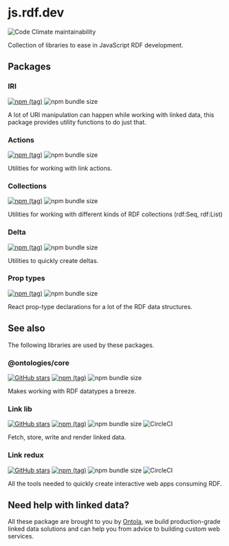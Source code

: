 # js.rdf.dev
![Code Climate maintainability](https://img.shields.io/codeclimate/maintainability/ontola/rdfdev-js)

Collection of libraries to ease in JavaScript RDF development.

## Packages
### IRI
[![npm (tag)](https://img.shields.io/npm/v/@rdfdev/iri)](https://npmjs.com/package/@rdfdev/iri)
![npm bundle size](https://img.shields.io/bundlephobia/minzip/@rdfdev/iri)

A lot of URI manipulation can happen while working with linked data, this package provides utility
functions to do just that. 

### Actions
[![npm (tag)](https://img.shields.io/npm/v/@rdfdev/actions)](https://npmjs.com/package/@rdfdev/actions)
![npm bundle size](https://img.shields.io/bundlephobia/minzip/@rdfdev/actions)

Utilities for working with link actions.

### Collections
[![npm (tag)](https://img.shields.io/npm/v/@rdfdev/collections)](https://npmjs.com/package/@rdfdev/collections)
![npm bundle size](https://img.shields.io/bundlephobia/minzip/@rdfdev/collections)

Utilities for working with different kinds of RDF collections (rdf:Seq, rdf:List)

### Delta
[![npm (tag)](https://img.shields.io/npm/v/@rdfdev/delta)](https://npmjs.com/package/@rdfdev/delta)
![npm bundle size](https://img.shields.io/bundlephobia/minzip/@rdfdev/delta)

Utilities to quickly create deltas.

### Prop types
[![npm (tag)](https://img.shields.io/npm/v/@rdfdev/prop-types)](https://npmjs.com/package/@rdfdev/prop-types)
![npm bundle size](https://img.shields.io/bundlephobia/minzip/@rdfdev/prop-types)

React prop-type declarations for a lot of the RDF data structures.

## See also
The following libraries are used by these packages. 
### @ontologies/core
[![GitHub stars](https://img.shields.io/github/stars/ontola/ontologies?style=social)](https://github.com/ontola/ontologies)
[![npm (tag)](https://img.shields.io/npm/v/@ontologies/core/next?label=npm)](https://npmjs.com/package/@ontologies/core)
![npm bundle size](https://img.shields.io/bundlephobia/minzip/@ontologies/core@next)

Makes working with RDF datatypes a breeze.

### Link lib

[![GitHub stars](https://img.shields.io/github/stars/fletcher91/link-lib?style=social)](https://github.com/fletcher91/link-lib) 
[![npm (tag)](https://img.shields.io/npm/v/link-lib/light?label=npm)](https://npmjs.com/package/link-lib)
![npm bundle size](https://img.shields.io/bundlephobia/minzip/link-lib@light)
![CircleCI](https://img.shields.io/circleci/build/gh/fletcher91/link-lib/use-data-factory-and-ontologies)

Fetch, store, write and render linked data.

### Link redux
[![GitHub stars](https://img.shields.io/github/stars/fletcher91/link-redux?style=social)](https://github.com/fletcher91/link-redux) 
[![npm (tag)](https://img.shields.io/npm/v/link-redux/light?label=npm)](https://npmjs.com/package/link-redux)
![npm bundle size](https://img.shields.io/bundlephobia/minzip/link-redux@light)
![CircleCI](https://img.shields.io/circleci/build/gh/fletcher91/link-redux/datafactory)

All the tools needed to quickly create interactive web apps consuming RDF.


## Need help with linked data?

All these package are brought to you by [Ontola](https://ontola.io), we build production-grade
linked data solutions and can help you from advice to building custom web services.

